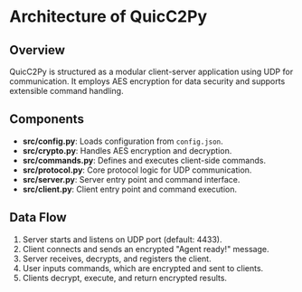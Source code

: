 # Architecture of QuicC2Py

## Overview
QuicC2Py is structured as a modular client-server application using UDP for communication. It employs AES encryption for data security and supports extensible command handling.

## Components
- **src/config.py**: Loads configuration from `config.json`.
- **src/crypto.py**: Handles AES encryption and decryption.
- **src/commands.py**: Defines and executes client-side commands.
- **src/protocol.py**: Core protocol logic for UDP communication.
- **src/server.py**: Server entry point and command interface.
- **src/client.py**: Client entry point and command execution.

## Data Flow
1. Server starts and listens on UDP port (default: 4433).
2. Client connects and sends an encrypted "Agent ready!" message.
3. Server receives, decrypts, and registers the client.
4. User inputs commands, which are encrypted and sent to clients.
5. Clients decrypt, execute, and return encrypted results.